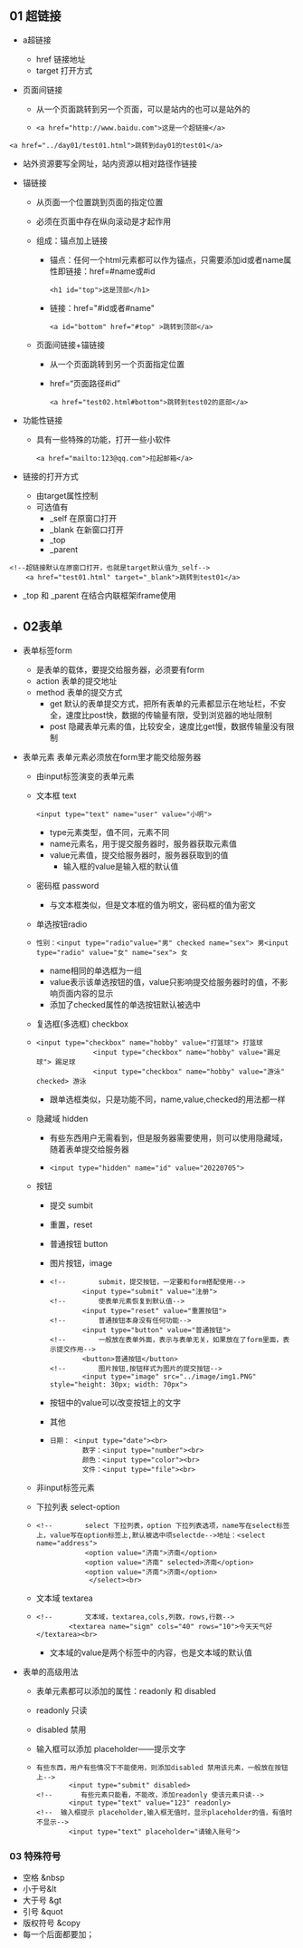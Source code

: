 ## 01 超链接

+ a超链接
  + href 链接地址
  + target 打开方式


+ 页面间链接

  + 从一个页面跳转到另一个页面，可以是站内的也可以是站外的

  + ```
    <a href="http://www.baidu.com">这是一个超链接</a>
    ```

```
<a href="../day01/test01.html">跳转到day01的test01</a>
```

+ 站外资源要写全网址，站内资源以相对路径作链接

+ 锚链接

  + 从页面一个位置跳到页面的指定位置

  + 必须在页面中存在纵向滚动是才起作用

  + 组成：锚点加上链接

    + 锚点：任何一个html元素都可以作为锚点，只需要添加id或者name属性即链接：href=#name或#id

      ```
      <h1 id="top">这是顶部</h1>
      ```

    + 链接：href="#id或者#name"

      ```
      <a id="bottom" href="#top" >跳转到顶部</a>
      ```

  + 页面间链接+锚链接

    + 从一个页面跳转到另一个页面指定位置

    + href=“页面路径#id”

      ```
      <a href="test02.html#bottom">跳转到test02的底部</a>
      ```

+ 功能性链接

  + 具有一些特殊的功能，打开一些小软件

    ```
    <a href="mailto:123@qq.com">拉起邮箱</a>
    ```

+ 链接的打开方式

  + 由target属性控制
  + 可选值有
    + _self   在原窗口打开
    + _blank    在新窗口打开
    + _top    
    + _parent

```
<!--超链接默认在原窗口打开，也就是target默认值为_self-->
    <a href="test01.html" target="_blank">跳转到test01</a>
```

+ _top 和 _parent 在结合内联框架iframe使用

+ ## 02表单

+ 表单标签form

  + 是表单的载体，要提交给服务器，必须要有form
  + action 表单的提交地址
  + method 表单的提交方式
    + get 默认的表单提交方式，把所有表单的元素都显示在地址栏，不安全，速度比post快，数据的传输量有限，受到浏览器的地址限制
    + post 隐藏表单元素的值，比较安全，速度比get慢，数据传输量没有限制

+ 表单元素 表单元素必须放在form里才能交给服务器

  + 由input标签演变的表单元素

  + 文本框 text

    ```
    <input type="text" name="user" value="小明">
    ```

    + type元素类型，值不同，元素不同
    + name元素名，用于提交服务器时，服务器获取元素值
    + value元素值，提交给服务器时，服务器获取到的值
      + 输入框的value是输入框的默认值

  + 密码框 password

    + 与文本框类似，但是文本框的值为明文，密码框的值为密文

  + 单选按钮radio

  + ```
    性别：<input type="radio"value="男" checked name="sex"> 男<input type="radio" value="女" name="sex"> 女
    ```

    + name相同的单选框为一组
    + value表示该单选按钮的值，value只影响提交给服务器时的值，不影响页面内容的显示
    + 添加了checked属性的单选按钮默认被选中

  + 复选框(多选框) checkbox

  + ```
    <input type="checkbox" name="hobby" value="打篮球"> 打篮球
                  <input type="checkbox" name="hobby" value="踢足球"> 踢足球
                  <input type="checkbox" name="hobby" value="游泳" checked> 游泳
    ```

    + 跟单选框类似，只是功能不同，name,value,checked的用法都一样

  + 隐藏域 hidden

    + 有些东西用户无需看到，但是服务器需要使用，则可以使用隐藏域，随着表单提交给服务器

    + ```
      <input type="hidden" name="id" value="20220705">
      ```

  + 按钮

    + 提交  sumbit

    + 重置，reset

    + 普通按钮 button

    + 图片按钮，image

    + ```
      <!--        submit，提交按钮，一定要和form搭配使用-->
              <input type="submit" value="注册">
      <!--        使表单元素恢复到默认值-->
              <input type="reset" value="重置按钮">
      <!--        普通按钮本身没有任何功能-->
              <input type="button" value="普通按钮">
      <!--        一般放在表单外面，表示与表单无关，如果放在了form里面，表示提交作用-->
              <button>普通按钮</button>
      <!--        图片按钮,按钮样式为图片的提交按钮-->
              <input type="image" src="../image/img1.PNG" style="height: 30px; width: 70px">
      ```

    + 按钮中的value可以改变按钮上的文字

    + 其他

    + ```
      日期： <input type="date"><br>
              数字：<input type="number"><br>
              颜色：<input type="color"><br>
              文件：<input type="file"><br>
      ```

  + 非input标签元素

  + 下拉列表 select-option

  + ```
    <!--        select 下拉列表，option 下拉列表选项，name写在select标签上，value写在option标签上,默认被选中项selectde-->地址：<select name="address">
                <option value="济南">济南</option>
                <option value="济南" selected>济南</option>
                <option value="济南">济南</option>
                 </select><br>
    ```

  + 文本域 textarea

  + ```
    <!--        文本域，textarea,cols,列数，rows,行数-->
            <textarea name="sigm" cols="40" rows="10">今天天气好</textarea><br>
    ```

    + 文本域的value是两个标签中的内容，也是文本域的默认值

+ 表单的高级用法

  + 表单元素都可以添加的属性：readonly 和 disabled

  + readonly 只读

  + disabled 禁用

  + 输入框可以添加 placeholder——提示文字

  + ```
    有些东西，用户有些情况下不能使用，则添加disabled 禁用该元素，一般放在按钮上-->
            <input type="submit" disabled>
    <!--       有些元素只能看，不能改，添加readonly 使该元素只读-->
            <input type="text" value="123" readonly>
    <!--  输入框提示 placeholder,输入框无值时，显示placeholder的值，有值时不显示-->
            <input type="text" placeholder="请输入账号">
    ```

### 03 特殊符号

+ 空格 &nbsp
+ 小于号&lt
+ 大于号 &gt
+ 引号 &quot
+ 版权符号 &copy
+ 每一个后面都要加；
